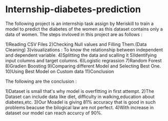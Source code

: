 # Internship-diabetes-prediction

The following project is an internship task assign by Meriskill to train a model to predict the diabetes of the women as this dataset contains only a data of women. The steps invloved in this project are as follows :

1)Reading CSV Files
2)Checking Null values and Filling Them.(Data Cleaning)
3)visualizations : To know the relationship between independent and dependent variable.
4)Splitting the data and scalling it
5)Identifying input columns and target columns.
6)Logistic regrassion
7)Random Forest
8)Gradien Boosting
9)Comparing different Model and Selecting Best One.
10)Using Best Model on Custom data
11)Conclusion

The following are the conclusion :

1)Dataset is small that's why model is overfitting in first attempt.
2)The Dataset can include data like diet, difficulty in walking,education about diabetes,etc.
3)Our Moadel is giving 81% accuracy that is good in such problems beacuse the bilogical law are not perfect.
4)With increase in dataset our model can reach accurcy of 90%.
